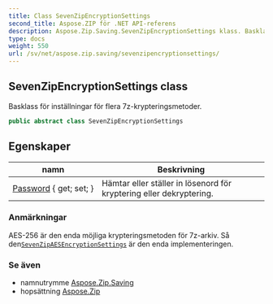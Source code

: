 ```yaml
---
title: Class SevenZipEncryptionSettings
second_title: Aspose.ZIP för .NET API-referens
description: Aspose.Zip.Saving.SevenZipEncryptionSettings klass. Basklass för inställningar för flera 7zkrypteringsmetoder.
type: docs
weight: 550
url: /sv/net/aspose.zip.saving/sevenzipencryptionsettings/
---
```

## SevenZipEncryptionSettings class

Basklass för inställningar för flera 7z-krypteringsmetoder.

```csharp
public abstract class SevenZipEncryptionSettings
```

## Egenskaper

| namn | Beskrivning |
| --- | --- |
| [Password](../../aspose.zip.saving/sevenzipencryptionsettings/password/) { get; set; } | Hämtar eller ställer in lösenord för kryptering eller dekryptering. |

### Anmärkningar

AES-256 är den enda möjliga krypteringsmetoden för 7z-arkiv. Så den[`SevenZipAESEncryptionSettings`](../sevenzipaesencryptionsettings/) är den enda implementeringen.

### Se även

* namnutrymme [Aspose.Zip.Saving](../../aspose.zip.saving/)
* hopsättning [Aspose.Zip](../../)


